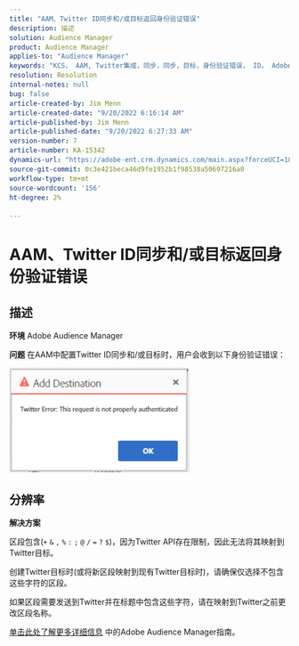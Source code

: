 ```yaml
---
title: "AAM、Twitter ID同步和/或目标返回身份验证错误"
description: 描述
solution: Audience Manager
product: Audience Manager
applies-to: "Audience Manager"
keywords: "KCS， AAM, Twitter集成，同步，同步，目标，身份验证错误， ID， Adobe Audience Manager"
resolution: Resolution
internal-notes: null
bug: false
article-created-by: Jim Menn
article-created-date: "9/20/2022 6:16:14 AM"
article-published-by: Jim Menn
article-published-date: "9/20/2022 6:27:33 AM"
version-number: 7
article-number: KA-15342
dynamics-url: "https://adobe-ent.crm.dynamics.com/main.aspx?forceUCI=1&pagetype=entityrecord&etn=knowledgearticle&id=dddc48b9-ab38-ed11-9db1-0022480866ad"
source-git-commit: 0c3e421beca46d9fe1952b1f98538a50697216a0
workflow-type: tm+mt
source-wordcount: '156'
ht-degree: 2%

---
```


# AAM、Twitter ID同步和/或目标返回身份验证错误

## 描述


<b>环境</b>
Adobe Audience Manager

<b>问题</b>
在AAM中配置Twitter ID同步和/或目标时，用户会收到以下身份验证错误：

![](assets/___dedc48b9-ab38-ed11-9db1-0022480866ad___.png)


## 分辨率


<b>解决方案</b>

区段包含(`+` `&` `,` `%` `:` `;` `@` `/` `=` `?` `$`)，因为Twitter API存在限制，因此无法将其映射到Twitter目标。

创建Twitter目标时(或将新区段映射到现有Twitter目标时)，请确保仅选择不包含这些字符的区段。

如果区段需要发送到Twitter并在标题中包含这些字符，请在映射到Twitter之前更改区段名称。

[单击此处了解更多详细信息](https://experienceleague.adobe.com/docs/audience-manager/user-guide/features/destinations/device-based/twitter-tailored-audiences.html?lang=en#segment-mapping-considerations) 中的Adobe Audience Manager指南。
